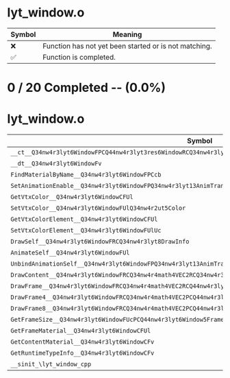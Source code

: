 # lyt_window.o
| Symbol | Meaning 
| ------------- | ------------- 
| :x: | Function has not yet been started or is not matching. 
| :white_check_mark: | Function is completed. 


# 0 / 20 Completed -- (0.0%)
# lyt_window.o
| Symbol | Decompiled? |
| ------------- | ------------- |
| `__ct__Q34nw4r3lyt6WindowFPCQ44nw4r3lyt3res6WindowRCQ34nw4r3lyt11ResBlockSet` | :x: |
| `__dt__Q34nw4r3lyt6WindowFv` | :x: |
| `FindMaterialByName__Q34nw4r3lyt6WindowFPCcb` | :x: |
| `SetAnimationEnable__Q34nw4r3lyt6WindowFPQ34nw4r3lyt13AnimTransformbb` | :x: |
| `GetVtxColor__Q34nw4r3lyt6WindowCFUl` | :x: |
| `SetVtxColor__Q34nw4r3lyt6WindowFUlQ34nw4r2ut5Color` | :x: |
| `GetVtxColorElement__Q34nw4r3lyt6WindowCFUl` | :x: |
| `SetVtxColorElement__Q34nw4r3lyt6WindowFUlUc` | :x: |
| `DrawSelf__Q34nw4r3lyt6WindowFRCQ34nw4r3lyt8DrawInfo` | :x: |
| `AnimateSelf__Q34nw4r3lyt6WindowFUl` | :x: |
| `UnbindAnimationSelf__Q34nw4r3lyt6WindowFPQ34nw4r3lyt13AnimTransform` | :x: |
| `DrawContent__Q34nw4r3lyt6WindowFRCQ34nw4r4math4VEC2RCQ34nw4r3lyt15WindowFrameSizeUc` | :x: |
| `DrawFrame__Q34nw4r3lyt6WindowFRCQ34nw4r4math4VEC2RCQ44nw4r3lyt6Window5FrameRCQ34nw4r3lyt15WindowFrameSizeUc` | :x: |
| `DrawFrame4__Q34nw4r3lyt6WindowFRCQ34nw4r4math4VEC2PCQ44nw4r3lyt6Window5FrameRCQ34nw4r3lyt15WindowFrameSizeUc` | :x: |
| `DrawFrame8__Q34nw4r3lyt6WindowFRCQ34nw4r4math4VEC2PCQ44nw4r3lyt6Window5FrameRCQ34nw4r3lyt15WindowFrameSizeUc` | :x: |
| `GetFrameSize__Q34nw4r3lyt6WindowFUcPCQ44nw4r3lyt6Window5Frame` | :x: |
| `GetFrameMaterial__Q34nw4r3lyt6WindowCFUl` | :x: |
| `GetContentMaterial__Q34nw4r3lyt6WindowCFv` | :x: |
| `GetRuntimeTypeInfo__Q34nw4r3lyt6WindowCFv` | :x: |
| `__sinit_\lyt_window_cpp` | :x: |
